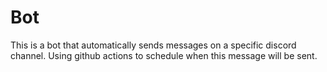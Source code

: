 # Bot
 This is a bot that automatically sends messages on a specific discord channel. Using github actions to schedule when this message will be sent.
